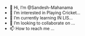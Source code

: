 - 👋 Hi, I’m @Sandesh-Mahanama
- 👀 I’m interested in Playing Cricket...
- 🌱 I’m currently learning IN LIS...
- 💞️ I’m looking to collaborate on ...
- 📫 How to reach me ...

<!---
Sandesh-Mahanama/Sandesh-Mahanama is a ✨ special ✨ repository because its `README.md` (this file) appears on your GitHub profile.
You can click the Preview link to take a look at your changes.
--->
